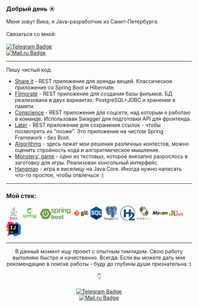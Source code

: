 ### Добрый день ☀

Меня зовут Вика, я Java-разработчик из Санкт-Петербурга.
<br><br>
Связаться со мной:
<br><br>
<a href="https://t.me/Viktoriya_Klim">
  <img src="https://img.shields.io/badge/Telegram-m?style=social&logo=telegram&label=Viktoriya_Klim&link=https%3A%2F%2Ft.me%2FViktoriya_Klim" alt="Telegram Badge"/> 
</a>
  <br>
<a href="mailto:klimof_v@mail.ru">
  <img src="https://img.shields.io/badge/Email-q?style=social&label=klimof_v%40mail.ru&link=mailto%3Aklimof_v%40mail.ru" alt="Mail.ru Badge"/>
</a>

---

Пишу чистый код:
- [Share it](https://github.com/Vikki-Kli/Shareit) - REST приложение для аренды вещей. Классическое приложение со Spring Boot и Hibernate.
- [Filmorate](https://github.com/Vikki-Kli/Filmorate) - REST приложение для создания базы фильмов. БД реализована в двух вариантах: PostgreSQL+JDBC и хранение в памяти.
- [Conscience](https://github.com/Vikki-Kli/conscience) - REST приложение для соцсети, над которым я работаю в команде. Использован Swagger для подготовки API для фронтенда.
- [Later](https://github.com/Vikki-Kli/Later) - REST приложение для сохранения ссылок - чтобы посмотреть их "позже". Это приложение на чистом Spring Framework - без Boot.
- [Algorithms](https://github.com/Vikki-Kli/Algorithms-and-logic) - здесь лежат мои решения различных контестов, можно оценить стройность кода и алгоритмическое мышление.
- [Monsters' game](https://github.com/Vikki-Kli/monsters-game) - одно из тестовых, которое внезапно разрослось в заготовку для игры. Реализован консольный интерфейс.
- [Hangman](https://github.com/Vikki-Kli/Hangman) - игра в виселицу на Java Core. Иногда нужно написать что-то простое, чтобы отвлечься :)

---

### Мой стек:

<div id="icons">
  <img src="https://raw.githubusercontent.com/devicons/devicon/master/icons/java/java-original-wordmark.svg" height="40" alt="Java" background-color=white/>
  <img src="https://raw.githubusercontent.com/devicons/devicon/1119b9f84c0290e0f0b38982099a2bd027a48bf1/icons/spring/spring-original-wordmark.svg" height="40" alt="Spring Framework"/>
  <img src="https://raw.githubusercontent.com/Vikki-Kli/Vikki-Kli/dc3d07f047066602481db635a332a7cb67bb6082/icons/spring-boot.svg" height="40" alt ="Spring Boot"/>
  <img src="https://raw.githubusercontent.com/devicons/devicon/1119b9f84c0290e0f0b38982099a2bd027a48bf1/icons/git/git-original-wordmark.svg" height="40" alt="Git"/>
  <img src="https://raw.githubusercontent.com/Vikki-Kli/Vikki-Kli/dc3d07f047066602481db635a332a7cb67bb6082/icons/sql.svg" height="40" alt ="SQL"/>
  <img src="https://raw.githubusercontent.com/devicons/devicon/1119b9f84c0290e0f0b38982099a2bd027a48bf1/icons/postgresql/postgresql-original-wordmark.svg" height="40" alt="PostgreSQL"/>
  <img src="https://raw.githubusercontent.com/Vikki-Kli/Vikki-Kli/dc3d07f047066602481db635a332a7cb67bb6082/icons/h2.svg" height="40" alt="H2 database"/>
  <img src="https://raw.githubusercontent.com/Vikki-Kli/Vikki-Kli/dc3d07f047066602481db635a332a7cb67bb6082/icons/hibernate.svg" height="40" alt ="Hibernate"/>
  <img src="https://raw.githubusercontent.com/Vikki-Kli/Vikki-Kli/dc3d07f047066602481db635a332a7cb67bb6082/icons/maven.svg" height="40" alt="Maven"/>
  <img src="https://raw.githubusercontent.com/Vikki-Kli/Vikki-Kli/dc3d07f047066602481db635a332a7cb67bb6082/icons/junit.svg" height="40" alt="JUnit"/>
  <img src="https://raw.githubusercontent.com/Vikki-Kli/Vikki-Kli/dc3d07f047066602481db635a332a7cb67bb6082/icons/IntelliJ_IDEA.svg" height="40" alt ="IntelliJ IDEA"/>
</div>

---

<div align="center">
В данный момент ищу проект с опытным тимлидом.
Свою работу выполняю быстро и качественно. Всегда.
Если вы можете дать мне рекомендацию в поиске работы - буду до глубины души признательна :)
<br><br>👇<br><br>
<a href="https://t.me/Viktoriya_Klim">
<img src="https://img.shields.io/badge/Telegram-t?style=social&logo=Telegram&link=https%3A%2F%2Ft.me%2FViktoriya_Klim" alt="Telegram Badge"/>
</a>
<br>
<a href="mailto:klimof_v@mail.ru">
<img src="https://img.shields.io/badge/Mail.ru-m?style=social&label=%40&labelColor=blue&color=white&link=mailto%3Aklimof_v%40mail.ru" alt="Mail.ru Badge"/>
</a>

<div align="right">
  <img src="https://komarev.com/ghpvc/?username=vikki-kli&style=flat-square&color=blue" alt=""/>
<div/>
